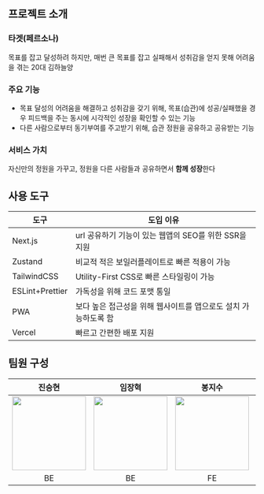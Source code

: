 ## 프로젝트 소개

### 타겟(페르소나)
목표를 잡고 달성하려 하지만, 매번 큰 목표를 잡고 실패해서 성취감을 얻지 못해 어려움을 겪는 20대 김하늘양

### 주요 기능
- 목표 달성의 어려움을 해결하고 성취감을 갖기 위해, 목표(습관)에 성공/실패했을 경우 피드백을 주는 동시에 시각적인 성장을 확인할 수 있는 기능
- 다른 사람으로부터 동기부여를 주고받기 위해, 습관 정원을 공유하고 공유받는 기능

### 서비스 가치
자신만의 정원을 가꾸고, 정원을 다른 사람들과 공유하면서 **함께 성장**한다

## 사용 도구
| 도구 | 도입 이유 |
|---|---|
| Next.js | url 공유하기 기능이 있는 웹앱의 SEO를 위한 SSR을 지원 |
| Zustand | 비교적 적은 보일러플레이트로 빠른 적용이 가능 |
| TailwindCSS | Utility-First CSS로 빠른 스타일링이 가능 |
| ESLint+Prettier | 가독성을 위해 코드 포맷 통일 |
| PWA | 보다 높은 접근성을 위해 웹사이트를 앱으로도 설치 가능하도록 함 |
| Vercel | 빠르고 간편한 배포 지원 |

## 팀원 구성
| **진승현** | **임장혁** | **봉지수** | **박제준** | **강채민** |
| :---: | :---: | :---: | :---: | :---: |
| [<img src="https://github.com/goormthon-Univ/2024_BEOTKKOTTHON_TEAM_19_FE/assets/86469788/3f56528b-94e0-45ae-a5b0-3bcf24da2484" width="150">](https://github.com/choboss00) | [<img src="https://github.com/goormthon-Univ/2024_BEOTKKOTTHON_TEAM_19_FE/assets/86469788/699c1edc-6eab-4225-866b-e0e4aa933e30" width="150">](https://github.com/imjanghyeok) | [<img src="https://github.com/goormthon-Univ/2024_BEOTKKOTTHON_TEAM_19_FE/assets/86469788/6c2e771b-42e0-4f63-b1fe-330903dbd54b" width="150">](https://github.com/salmonco) | [<img src="https://github.com/goormthon-Univ/2024_BEOTKKOTTHON_TEAM_19_FE/assets/86469788/4d4fe006-cadd-4e12-a9e7-c8d9a7d8f440" width="150">](https://github.com/Jun279) | <img src="https://github.com/goormthon-Univ/2024_BEOTKKOTTHON_TEAM_19_FE/assets/86469788/50c8563e-5f7f-47f2-a96d-f2b4921bfcca" width="150"> |
| BE | BE | FE | FE | Designer |
